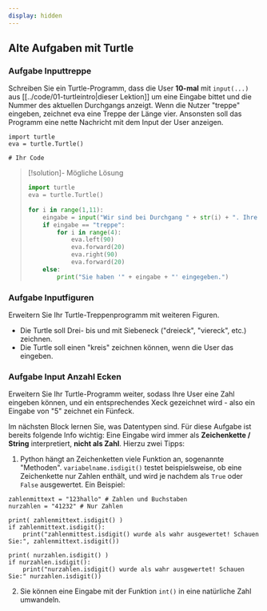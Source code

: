 ```yaml
---
display: hidden
---
```


## Alte Aufgaben mit Turtle

### Aufgabe Inputtreppe
Schreiben Sie ein Turtle-Programm, dass die User **10-mal** mit `input(...)` aus [[../code/01-turtleintro|dieser Lektion]] um eine Eingabe bittet und die Nummer des aktuellen Durchgangs anzeigt. Wenn die Nutzer "treppe" eingeben, zeichnet eva eine Treppe der Länge vier. Ansonsten soll das Programm eine nette Nachricht mit dem Input der User anzeigen.

```turtle
import turtle
eva = turtle.Turtle()

# Ihr Code
```

> [!solution]- Mögliche Lösung
> 
> ```python
> import turtle
> eva = turtle.Turtle()
>  
> for i in range(1,11):
>     eingabe = input("Wir sind bei Durchgang " + str(i) + ". Ihre Eingabe bitte:")
>     if eingabe == "treppe":
>         for i in range(4):
>             eva.left(90)
>             eva.forward(20)
>             eva.right(90)
>             eva.forward(20)
>     else:
>         print("Sie haben '" + eingabe + "' eingegeben.")
> ```

### Aufgabe Inputfiguren

Erweitern Sie Ihr Turtle-Treppenprogramm mit weiteren Figuren.
- Die Turtle soll Drei- bis und mit Siebeneck ("dreieck", "viereck", etc.) zeichnen.
- Die Turtle soll einen "kreis" zeichnen können, wenn die User das eingeben.
### Aufgabe Input Anzahl Ecken

Erweitern Sie Ihr Turtle-Programm weiter, sodass Ihre User eine Zahl eingeben können, und ein entsprechendes Xeck gezeichnet wird - also ein Eingabe von "5" zeichnet ein Fünfeck. 

Im nächsten Block lernen Sie, was Datentypen sind. Für diese Aufgabe ist bereits folgende Info wichtig: Eine Eingabe wird immer als **Zeichenkette / String** interpretiert, **nicht als Zahl**. Hierzu zwei Tipps:

1) Python hängt an Zeichenketten viele Funktion an, sogenannte "Methoden". `variabelname.isdigit()` testet beispielsweise, ob eine Zeichenkette nur Zahlen enthält, und wird je nachdem als `True` oder `False` ausgewertet. Ein Beispiel:
```turtle
zahlenmittext = "123hallo" # Zahlen und Buchstaben
nurzahlen = "41232" # Nur Zahlen

print( zahlenmittext.isdigit() )
if zahlenmittext.isdigit():
	print("zahlenmittest.isdigit() wurde als wahr ausgewertet! Schauen Sie:", zahlenmittext.isdigit())

print( nurzahlen.isdigit() )
if nurzahlen.isdigit():
	print("nurzahlen.isdigit() wurde als wahr ausgewertet! Schauen Sie:" nurzahlen.isdigit())
```

2) Sie können eine Eingabe mit der Funktion `int()` in eine natürliche Zahl umwandeln.
